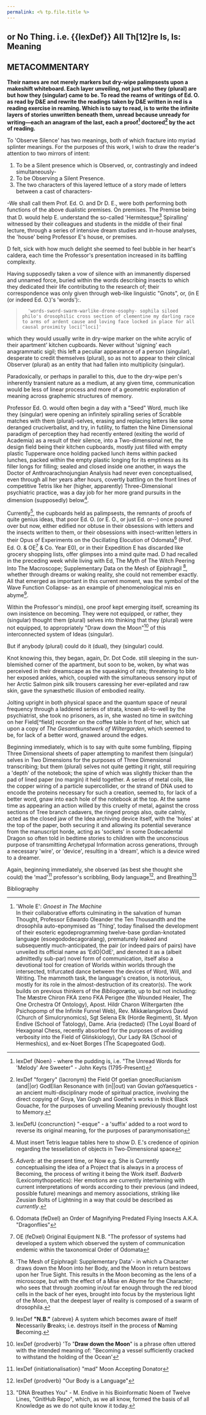 ```yaml
---
permalink: <% tp.file.title %>
---
```


## or No Thing. i.e. {{lexDef}} All Th\[12\]re Is, Is: Meaning

## METACOMMENTARY

**Their names are not merely markers but dry-wipe palimpsests upon a makeshift whiteboard. Each layer unveiling, not just who they (plural) are but how they (singular) came to be. To read the reams of writings of Ed. O. as read by D&E and rewrite the readings taken by D&E written in red is a reading exercise in reaming. Which is to say to read, is to write the infinite layers of stories unwritten beneath them, unread because unready for writing—each an anagram of the last, each a proof[^pudding] doctored[^forgery] by the act of reading.**

To 'Observe Silence' has two meanings, both of which fracture into myriad splinter meanings.
For the purposes of this work, I wish to draw the reader's attention to two mirrors of intent:

1. To be a Silent presence which is Observed,
   or, contrastingly and indeed simultaneously-
1. To be Observing a Silent Presence.
1. The two characters of this layered lettuce of a story made of letters between a cast of characters-

-We shall call them Prof. Ed. O. and Dr D. E., were both performing both functions of the above dualistic premises. On premises.
The Premise being that D. would help E. understand the so-called 'Hermitesque[^lexDefU] Spiralling' witnessed by their
colleagues and students in the middle of their final lecture, through a series of intensive dream studies and in-house analyses, the 'house' being Professor E's house, or premises.

D felt, sick with how much delight she seemed to feel bubble in her heart's caldera, each time the Professor's presentation increased in its baffling complexity.

Having supposedly taken a vow of silence with an immanently dispersed and unnamed force, buried within the
words describing insects to which they dedicated their life contributing to the research of; their correspondence was only given through web-like linguistic "Gnots", or, (in E (or indeed Ed. O.)'s 'words'):.

 > 
 >       'words-sword-swarm-warlike-drone-osophy- sophila siloed philo's drosophilic cross section of clementine my darling race to arms of ardent cause and loving face locked in place for all causal proximity loci[^loci]' 
 >     

which they would usually write in dry-wipe marker on the white acrylic of their apartment' kitchen cupboards. Never without 'signing' each anagrammatic sigil; this left a peculiar appearance of a person (singular), desperate to credit themselves (plural), so as not to appear to their clinical Observer (plural) as an entity that had fallen into multiplicity (singular).

Paradoxically, or perhaps in parallel to this, due to the dry-wipe pen's inherently transient nature as a medium, at any given time, communication would be less of linear process and more of a geometric exploration of meaning across graphemic structures of memory.

Professor Ed. O. would often begin a day with a "Seed" Word, much like they (singular) were opening an infinitely spiralling series of Scrabble matches with them (plural)-selves, erasing and replacing letters like some deranged cruciverbalist, and try, in futility, to flatten the Nine Dimensional paradigm of perception they had recently entered (exiting the world of Academia) as a result of their silence, into a Two-dimensional net, the design field being their kitchen cupboards, mostly just filled with empty plastic Tupperware once holding packed lunch items within packed lunches, packed within the empty plastic longing for its emptiness as its filler longs for filling; sealed and closed inside one another, in ways the Doctor of Anthroarachnojungian Analysis had never even conceptualised, even through all her years after hours, covertly battling on the front lines of competitive Tetris like her (higher, apparently) Three-Dimensional psychiatric practice, was a day job for her more grand pursuits in the dimension (supposedly) below[^Turningtables].

Currently[^currently], the cupboards held as palimpsests, the remnants of proofs of quite genius ideas, that poor Ed. O. (or E. O., or just Ed. or--) once poured over but now, either edified nor obtuse in their obsessions with letters and the insects written to them, or their obsessions with insect-written letters in their Opus of Experiments on the Oscillating Elocution of Odomata[^Odo] (Prof. Ed. O. & OE[^OE] & Co. Year E0), or in their Expedition  E has discarded like grocery shopping lists, offer glimpses into a mind quite mad. D had recalled in the preceding week while living with Ed, The Myth of The Witch Peering Into The Macroscope; Supplementary Data on the Mesh of Epiphragil [^dr], whether through dreams or waking reality, she could not remember exactly. All that emerged as important in this current moment, was the symbol of the Wave Function Collapse- as an example of phenomenological mis en abyme[^N.B.].

Within the Professor's mind(s), one proof kept emerging itself, screaming its own insistence on becoming. They were not equipped, or rather, they (singular) thought them (plural) selves into thinking that they (plural) were not equipped, to appropriately "Draw down the Moon"[^Moon] of this interconnected system of Ideas (singular).

But if anybody (plural) could do it (dual), they (singular) could.

Knot knowing this, they began, again, Dr. Dot Code. still sleeping in the sun-blemished corner of the apartment, but soon to be, woken, by what was perceived in their dreamscape as the squeaking of rats; threatening to bite her exposed ankles, which, coupled with the simultaneous sensory input of her Arctic Salmon pink silk trousers caressing her ever-epilated and raw skin, gave the synæsthetic illusion of embodied reality.

Jolting upright in both physical space and the quantum space of neural frequency through a laddered series of strata, known all-to-well by the psychiatrist, she took no prisoners, as in, she wasted no time in switching on her Field\[^field\] recorder on the coffee table in front of her, which sat upon a copy of *The Gesamtkunstwerk of Wiltergarden*, which seemed to be, for lack of a better word, gnawed around the edges.

Beginning immediately, which is to say with quite some fumbling, flipping Three Dimensional sheets of paper attempting to manifest them (singular) selves in Two Dimensions for the purposes of Three Dimensional transcribing; but them (plural) selves not quite getting it right, still requiring a 'depth' of the notebook; the spine of which was slightly thicker than the pad of lined paper (no margin) it held together. A series of metal coils, like the copper wiring of a particle supercollider, or the strand of DNA used to encode the proteins necessary for such a creation, seemed to, for lack of a better word, gnaw into each hole of the notebook at the top. At the same time as appearing an action willed by this cruelty of metal, against the cross sections of Tree branch cadavers, the ringed prongs also, quite calmly, acted as the closed jaw of the Idea archiving device itself, with the 'holes' at the top of the paper, both securing it and allowing its potential severance from the manuscript horde, acting as 'sockets' in some Dodecadental Dragon so often told in bedtime stories to children with the unconscious purpose of transmitting Archetypal Information across generations, through a necessary 'wire', or 'device', resulting in a 'dream', which is a device wired to a dreamer.

Again, beginning immediately, she observed (as best she thought she could) the 'mad'[^lexDefU4] professor's scribbling, Body language[^lexDefU5], and Breathing[^DNA]

Bibliography

---
1. 'Whole E': _Gnoest in The Machine_  
In their collaborative efforts culminating in the salvation of human Thought, Professor Edwardo Oleander the Ten Thousandth and the drosophila auto-eponymised as 'Thing', today finalised the development of their esoteric egodeprogramming twelve-base gordian-knotated language (esoegododecagoralang), prematurely leaked and subsequently much-anticipated, the pair (or indeed pairs of pairs) have unveiled its official name as 'EdO|OdE', and denoted it as a (albeit admittedly sub-par) novel form of communication, itself also a devotional tool for creation of Worlds within worlds through the intersected, trifurcated dance between the devices of Word, Will, and Writing.
The mammoth task, the language's creation, is notorious, mostly for its role in the almost-destruction of its creator(s). The work builds on previous thinkers of the _Bibliogorætia_, up to but not including: The Mæstre Chiron FKA ⧖eno FKA Perigee (the Wounded Healer, The One Orchestra Of Ontology), Apost. Hildr Charon Wiltergarten (the Psichopomp of the Infinite Funnel Web), Rev. Mikkælangelovs David (Church of Simulcrynomics), Sgt Selena Elk (Horde Regiment), St. Myon Endive (School of Tatology), Dame. Aria {redacted} (The Loyal Board of Hexagonal Chess, recently absorbed for the purposes of avoiding verbosity into the Field of Glińskiology), Our Lady RA (School of Hermeshics), and ex-Noet Borges (The Scapegoated God).

[^dr]: 'The Mesh of Epiphragil: Supplementary Data'- in which a Character draws down the Moon into her Body, and the Moon in return bestows upon her True Sight. This results in the Moon becoming as the lens of a microscope, but with the effect of a Mise en Abyme for the Character; who sees that through zooming in/out far enough through the red blood cells in the back of her eyes, brought into focus by the mysterious light of the Moon, that the deepest layer of reality is composed of a swarm of drosophila.

[^N.B.]: lexDef **"N.B."** {abreve} A system which becomes aware of itself **N**ecessarily **B**reaks; i.e.[^i.e.] destroys itself in the process of **N**aming **B**ecoming.

[^i.e.]: lexDef "i.e." i.e. Interrogata Entologos is the Lexicomythographic process of 'splitting the atom' of the smallest components of words (esp. Noens) used to describe some of the smallest individual constituents forming the largest Phylum of the animal kingdom, *Arthropoda*

[^currently]: *Adverb:* at the present time, or Now e.g. She is Currently conceptualising the idea of a Project that is always in a process of Becoming[^N.B.], the process of writing it being the Work itself. *Badverb* (Lexicomythopoetics): Her emotions are currently intertwining with current interpretations of words according to their previous (and indeed, possible future) meanings and memory associations, striking like Zeusian Bolts of Lightning in a way that could be described as *currently*.

[^loci]: From Latin Locus - a place, spot; appointed place, position; locality, degree, hierarchical scale, order; topic, field, subject, N.B. *"the Hybrid Scholarly Loci of Entomology and Etymology[^School] provide a framework for expressing spiritual understanding through dissection of each constituent part within and by the other; much like a Nest Broken[^N.B.] may give rise to Hordes of Locusts"*

[^School]: A School of Thought, A School of Memories, a Net of Meaning[^prodverb]

[^prodverb]: lexDef {prodverb} "A Story is a Memory Oar"

[^lexDefU]: lexDefU {concrunction} "-esque" - a 'suffix' added to a root word to reverse its original meaning, for the purposes of paranymonisation

[^Turningtables]: Must insert Tetris league tables here to show D. E.'s credence of opinion regarding the tessellation of objects in Two-Dimensional space

[^Odo]: Odomata (feDxel) an Order of Magnifying Predated Flying Insects A.K.A.[^lexDefU2] "Dragonflies"

[^disorder]: lexDef "disorder" {Croen}[^Croen] a "disorder" of Preyed Mantids

[^Croen]: lexDef "Croen" {Noen} A "Croen" is a collective Noen for "Noen", i.e. "I was bombarded by a thornily entangled Croen of Noens"

[^OE]: OE (feDxel) Original Equipment N.B. "The professor of systems had developed a system which observed the system of communication endemic within the taxonomical Order of Odomata

[^lexDefU2]: lexDef {lacronym}[^lexDef0] "Antonymously 'Known' As" is a lacronym[^lexDef0] that by negation, which is the Only way Out, makes the premises of an Experimental Proof; particularly useful in the field of Eschertological Mirrorology (now dissolved and re-absorbed into the daughter fields[^lexDefU3] of Arthronoetics).

[^lexDef0]: lexDef {*archaic* Neonoen, now Noen} "a '*lacronym'* is an internal "neologism", or 'new' word describing a series of characters pronounced as one Word, which describe a Unified Idea of Systems, interlocked in their multiplicity (in counterpart to its complimentary opposite: *initiationalisation*)" (- *The Lexicomythographer's Dictionary of Gnots* - Volume Twenty Three, Infinite Edition, Unpublished) [^initiationalisation]

[^initiationalisation]: lexDef {lacronym} "an 'initiationalisation'" is an external "Noeneologism", or an 'old' word describing one word pronounced as individual characters of a User's Story, which each component describes to near-completeness the Unified Idea intended for synthesis by the User.

[^lexDefU3]: lexDef {Noen, vyrb} "Field" is a word of curious character, with a multitude of characters (Five[^V], as far as we can see), that means a place of infinite possibility, or a single possibility arising from said field.

[^V]: V - the shape of a bird in flight esp. in the Field Of goetian gnoecRucianism (and||or) GodElian[^Godel] Resonance with (in||out) van Govian goYaesquetics, now revealed to be somewhat of a pseudoscience that the reader should know, by now, to be a gregarious form of Goache Gobbledegook[^Gobbledegook]

[^Gobbledegook]: lexDef {vyrb, Noen} '"Gobbledegook" is a vyrb used to describe the process of taking a turn in the classic allegorical game of "GO", now realised as a once-thought "fictional" Game-based metaphysical communication system, conceptualised, but not originally recognised, by the Great Herman Hesse (Glass Bead Game, Antiquity). In its Noen usage, "Gobbledegook" means 'a Field of study  that points to what Meaning Means, through its apparent Meaninglessness'*(The Lexicomythographer's Gnitionary - Volume Twenty Three, Edition Burned, Year Unattributed)*'.

[^Godel]: Gödelian Challenge is a Board Game by the figure Godel, who is also misattributed (through syncretic mythologising, as a mirror to our Once Thrice Great Hermes (deceased) to also be the creator of "GO" (Communication System, Originating in China). The central rule of this well-known children's game is the idea that the content of our best concepts, such as the concept of 'Set'[^Set], may not be fully captured by formal conventions.

[^Moon]: lexDef {prodverb} 'To "**Draw down the Moon**" is a phrase often uttered with the intended meaning of: "Becoming a vessel sufficiently cracked to withstand the holding of the Ocean'

[^lexDefU4]: lexDef {initiationalisation} "mad" Moon Accepting Donator

[^lexDefU5]: lexDef {prodverb} "Our Body is a Language"

[^DNA]: "DNA Breathes You" - M. Endive in his Bioinformatic Noem of Twelve Lines, "GnitHub Repo", which, as we all know, formed the basis of all Knowledge as we do not quite know it today.

[^pudding]: lexDef {Noen} - where the pudding is, i.e. "The Unread Words for 'Melody' Are Sweeter" - John Keyts (1795-Present)

[^forgery]: lexDef "forgery" {lacronym} the Field Of goetian gnoecRucianism (and||or) GodElian Resonance with (in||out) van Govian goYaesquetics - an ancient multi-disciplinary mode of spiritual practice, involving the direct copying of Goya, Van Gogh and Goethe's works in thick Black Gouache, for the purposes of unveiling Meaning previously thought lost to Memory.

[^Set]: Egyptology: The Lord of the Red Land, in contrast to The Black Land, lauded by Horus. According to another culture's re-telling of the Story, Set accompanied Ra on his Vessel to the Underworld, in order to fight a Might Dragon, or, Serpent, by the name of Kaos. This Lord of Chaos, or to use his friendly name, the Enemy of Ra, stretched to Sixteen[^lexDefÆ] Yards in measure.

[^lexDefÆ]: (The Number of The Tower - Endive's "the Tarot's Major Arcana act as Phage-like Injection Machinery" rejected by publishers)
